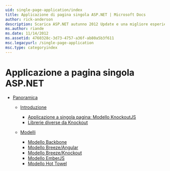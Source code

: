 ```yaml
---
uid: single-page-application/index
title: Applicazione di pagina singola ASP.NET | Microsoft Docs
author: rick-anderson
description: Scarica ASP.NET autunno 2012 Update e una migliore esperienza end-to-end per la compilazione di applicazioni con notevole interazioni lato client tramite JavaScript...
ms.author: riande
ms.date: 11/14/2012
ms.assetid: 4760328c-3d73-4757-a36f-ab80a5b3f611
msc.legacyurl: /single-page-application
msc.type: categoryindex
---
```

<a name="aspnet-single-page-application"></a>Applicazione a pagina singola ASP.NET
====================
- [Panoramica](overview/index.md)

    - [Introduzione](overview/introduction/index.md)

        - [Applicazione a singola pagina: Modello KnockoutJS](overview/introduction/knockoutjs-template.md)
        - [Librerie diverse da Knockout](overview/introduction/other-libraries.md)
    - [Modelli](overview/templates/index.md)

        - [Modello Backbone](overview/templates/backbonejs-template.md)
        - [Modello Breeze/Angular](overview/templates/breezeangular-template.md)
        - [Modello Breeze/Knockout](overview/templates/breezeknockout-template.md)
        - [Modello EmberJS](overview/templates/emberjs-template.md)
        - [Modello Hot Towel](overview/templates/hottowel-template.md)
